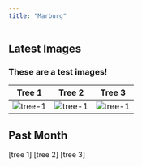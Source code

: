 ```yaml
---
title: "Marburg"
---
```


## Latest Images

### These are a test images!

|Tree 1                                                 |Tree 2                                                 |Tree 3                                                 |
|-------------------------------------------------------|-------------------------------------------------------|-------------------------------------------------------|
|![tree-1](../../assets/NRT/germany/marburg/tree1.JPG)  |![tree-1](../../assets/NRT/germany/marburg/tree2.JPG)  |![tree-1](../../assets/NRT/germany/marburg/tree3.JPG)  |


## Past Month

[tree 1] [tree 2] [tree 3]
